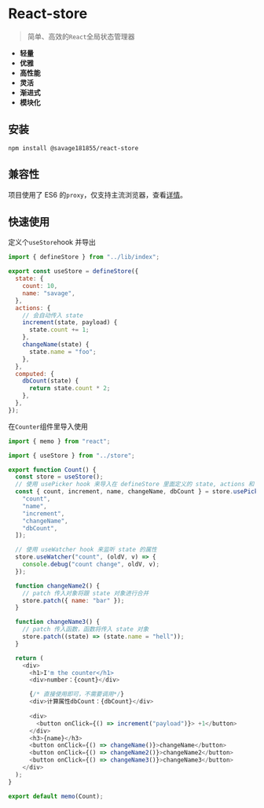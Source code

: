# React-store

> 简单、高效的`React`全局状态管理器

- **轻量**
- **优雅**
- **高性能**
- **灵活**
- **渐进式**
- **模块化**

## 安装

```
npm install @savage181855/react-store
```

## 兼容性

项目使用了 ES6 的`proxy`，仅支持主流浏览器，查看[详情](https://developer.mozilla.org/zh-CN/docs/Web/JavaScript/Reference/Global_Objects/Proxy#%E6%B5%8F%E8%A7%88%E5%99%A8%E5%85%BC%E5%AE%B9%E6%80%A7)。

## 快速使用

定义个`useStore`hook 并导出

```javascript
import { defineStore } from "../lib/index";

export const useStore = defineStore({
  state: {
    count: 10,
    name: "savage",
  },
  actions: {
    // 会自动传入 state
    increment(state, payload) {
      state.count += 1;
    },
    changeName(state) {
      state.name = "foo";
    },
  },
  computed: {
    dbCount(state) {
      return state.count * 2;
    },
  },
});
```

在`Counter`组件里导入使用

```javascript
import { memo } from "react";

import { useStore } from "../store";

export function Count() {
  const store = useStore();
  // 使用 usePicker hook 来导入在 defineStore 里面定义的 state, actions 和 computed计算属性等等
  const { count, increment, name, changeName, dbCount } = store.usePicker([
    "count",
    "name",
    "increment",
    "changeName",
    "dbCount",
  ]);

  // 使用 useWatcher hook 来监听 state 的属性
  store.useWatcher("count", (oldV, v) => {
    console.debug("count change", oldV, v);
  });

  function changeName2() {
    // patch 传入对象将跟 state 对象进行合并
    store.patch({ name: "bar" });
  }

  function changeName3() {
    // patch 传入函数，函数将传入 state 对象
    store.patch((state) => (state.name = "hell"));
  }

  return (
    <div>
      <h1>I'm the counter</h1>
      <div>number：{count}</div>

      {/* 直接使用即可，不需要调用*/}
      <div>计算属性dbCount：{dbCount}</div>
      
      <div>
        <button onClick={() => increment("payload")}> +1</button>
      </div>
      <h3>{name}</h3>
      <button onClick={() => changeName()}>changeName</button>
      <button onClick={() => changeName2()}>changeName2</button>
      <button onClick={() => changeName3()}>changeName3</button>
    </div>
  );
}

export default memo(Count);
```


